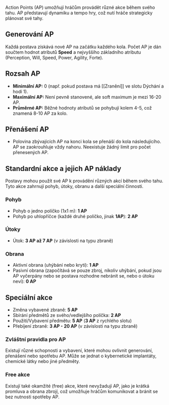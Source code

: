 Action Points (AP) umožňují hráčům provádět různé akce během svého tahu. AP představují dynamiku a tempo hry, což nutí hráče strategicky plánovat své tahy.

## Generování AP
Každá postava získává nové AP na začátku každého kola. Počet AP je dán součtem hodnot atributů **Speed** a nejvyššího základního atributu (Perception, Will, Speed, Power, Agility, Forte).

## Rozsah AP
- **Minimální AP:** 0 (např. pokud postava má [[Zranění]] ve slotu Dýchání a hodí 1).
- **Maximální AP:** Není pevně stanovené, ale soft maximum je mezi 16-20 AP.
- **Průměrné AP:** Běžné hodnoty atributů se pohybují kolem 4-5, což znamená 8-10 AP za kolo.

## Přenášení AP
- Polovina zbývajících AP na konci kola se přenáší do kola následujícího. AP se zaokrouhluje vždy nahoru. Neexistuje žádný limit pro počet přenesených AP.

## Standardní akce a jejich AP náklady
Postavy mohou použít své AP k provádění různých akcí během svého tahu. Tyto akce zahrnují pohyb, útoky, obranu a další speciální činnosti.

### Pohyb
- Pohyb o jedno políčko (1x1 m): **1 AP**
- Pohyb po uhlopříčce (každé druhé políčko, jinak **1AP**): **2 AP**
### Útoky
- Útok: **3 AP až 7 AP** (v závislosti na typu zbraně)
### Obrana
- Aktivní obrana (uhýbání nebo krytí): **1 AP**
- Pasivní obrana (započítává se pouze zbroj, nikoliv uhýbání, pokud jsou AP vyčerpány nebo se postava rozhodne nebránit se, nebo o útoku neví): **0 AP**

## Speciální akce
- Změna vybavené zbraně: **5 AP**
- Sbírání předmětů ze svého/vedlejšího políčka: **2 AP** 
- Použití/Vybavení předmětu: **5 AP** (**3 AP** z rychlého slotu)
- Přebíjení zbraně: **3 AP - 20 AP** (v závislosti na typu zbraně)

### Zvláštní pravidla pro AP
Existují různé schopnosti a vybavení, které mohou ovlivnit generování, přenášení nebo spotřebu AP. Může se jednat o kybernetické implantáty, chemické látky nebo jiné předměty.

### Free akce
Existují také okamžité (free) akce, které nevyžadují AP, jako je krátká promluva a obrana zbrojí, což umožňuje hráčům komunikovat a bránit se bez nutnosti spotřeby AP.